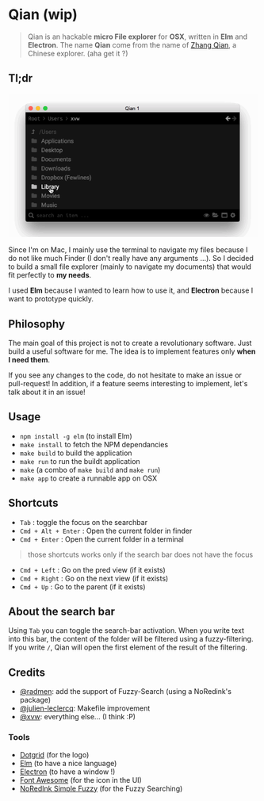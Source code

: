 # Qian (wip)

> Qian is an hackable **micro File explorer** for **OSX**, written in **Elm** and
> **Electron**. The name **Qian** come from the name of
> [Zhang Qian](https://en.wikipedia.org/wiki/Zhang_Qian), a Chinese
> explorer. (aha get it ?)


## Tl;dr

![Sample](branding/qian2.gif)



Since I'm on Mac, I mainly use the terminal to navigate my files because
I do not like much Finder (I don't really have any arguments ...).
So I decided to build a small file explorer (mainly to navigate my documents)
that would fit perfectly to **my needs**.

I used **Elm** because I wanted to learn how to use it, and **Electron**
because I want to prototype quickly.

## Philosophy

The main goal of this project is not to create a revolutionary software.
Just build a useful software for me. The idea is to implement features only
**when I need them**.

If you see any changes to the code, do not hesitate to make an issue or pull-request!
In addition, if a feature seems interesting to implement, let's talk about it in an issue!

## Usage

-  `npm install -g elm` (to install Elm)
-  `make install` to fetch the NPM dependancies
-  `make build` to build the application
-  `make run` to run the buildt application
-  `make` (a combo of `make build` and `make run`)
-  `make app` to create a runnable app on OSX

## Shortcuts

-  `Tab` : toggle the focus on the searchbar
-  `Cmd + Alt + Enter` : Open the current folder in finder
-  `Cmd + Enter` : Open the current folder in a terminal

> those shortcuts works only if the search bar does not have the focus

-  `Cmd + Left` : Go on the pred view (if it exists)
-  `Cmd + Right` : Go on the next view (if it exists)
-  `Cmd + Up` : Go to the parent (if it exists)

## About the search bar

Using `Tab` you can toggle the search-bar activation. When you write
text into this bar, the content of the folder will be filtered using
a fuzzy-filtering. If you write `/`, Qian will open the first element
of the result of the filtering.


## Credits

-  [@radmen](https://github.com/radmen): add the support of Fuzzy-Search (using
   a NoRedink's package)
-  [@julien-leclercq](https://github.com/julien-leclercq): Makefile improvement
-  [@xvw](https://github.com/xvw): everything else... (I think :P)

### Tools

-  [Dotgrid](http://wiki.xxiivv.com/#dotgrid) (for the logo)
-  [Elm](http://elm-lang.org/) (to have a nice language)
-  [Electron](https://electron.atom.io/) (to have a window !)
-  [Font Awesome](http://fontawesome.io/) (for the icon in the UI)
-  [NoRedInk Simple Fuzzy](http://package.elm-lang.org/packages/NoRedInk/elm-simple-fuzzy/latest)
   (for the Fuzzy Searching)
